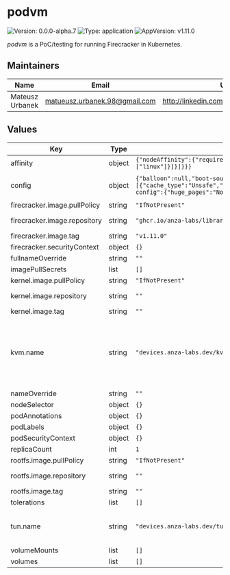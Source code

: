 # podvm

![Version: 0.0.0-alpha.7](https://img.shields.io/badge/Version-0.0.0--alpha.7-informational?style=flat) ![Type: application](https://img.shields.io/badge/Type-application-informational?style=flat) ![AppVersion: v1.11.0](https://img.shields.io/badge/AppVersion-v1.11.0-informational?style=flat)

_podvm_ is a PoC/testing for running Firecracker in Kubernetes.

## Maintainers

| Name | Email | Url |
| ---- | ------ | --- |
| Mateusz Urbanek | <matueusz.urbanek.98@gmail.com> | <http://linkedin.com/in/urbanekmateusz> |

## Values

| Key | Type | Default | Description |
|-----|------|---------|-------------|
| affinity | object | `{"nodeAffinity":{"requiredDuringSchedulingIgnoredDuringExecution":{"nodeSelectorTerms":[{"matchExpressions":[{"key":"kubernetes.io/arch","operator":"In","values":["amd64","arm64"]},{"key":"kubernetes.io/os","operator":"In","values":["linux"]}]}]}}}` | Affinity settings for the pods. |
| config | object | `{"balloon":null,"boot-source":{"boot_args":"console=ttyS0 reboot=k panic=1 pci=off","initrd_path":null,"kernel_image_path":"/mnt/kernel/vmlinux.bin"},"cpu-config":null,"drives":[{"cache_type":"Unsafe","drive_id":"rootfs","io_engine":"Sync","is_read_only":false,"is_root_device":true,"partuuid":null,"path_on_host":"/mnt/rootfs/bionic.rootfs.ext4","rate_limiter":null,"socket":null}],"entropy":null,"logger":null,"machine-config":{"huge_pages":"None","mem_size_mib":1024,"smt":false,"track_dirty_pages":false,"vcpu_count":2},"metrics":null,"mmds-config":null,"network-interfaces":[],"vsock":null}` | Firecracker configuration, in YAML format. It requires at least one drive, and first drive MUST BE a rootfs drive. |
| firecracker.image.pullPolicy | string | `"IfNotPresent"` | Image pull policy. |
| firecracker.image.repository | string | `"ghcr.io/anza-labs/library/firecracker"` | Registry and repository for the podvm image. |
| firecracker.image.tag | string | `"v1.11.0"` | Tag for the image. |
| firecracker.securityContext | object | `{}` |  |
| fullnameOverride | string | `""` | Override for the full name. |
| imagePullSecrets | list | `[]` | Secrets for pulling images. |
| kernel.image.pullPolicy | string | `"IfNotPresent"` | Image pull policy. |
| kernel.image.repository | string | `""` | Registry and repository for the kernel image. |
| kernel.image.tag | string | `""` | Tag for the image. |
| kvm.name | string | `"devices.anza-labs.dev/kvm"` | Name of the KVM device requested. Should be one of: `"devices.kubevirt.io/kvm"` when using https://github.com/kubevirt/kubernetes-device-plugins, `"devices.anza-labs.dev/kvm"` when using https://github.com/anza-labs/kubelet-device-plugins. |
| nameOverride | string | `""` | Override for the name. |
| nodeSelector | object | `{}` | Node selector for the pods. |
| podAnnotations | object | `{}` | Annotations to be added to the pods. |
| podLabels | object | `{}` | Labels to be added to the pods. |
| podSecurityContext | object | `{}` |  |
| replicaCount | int | `1` | Number of replicas for the deployment. |
| rootfs.image.pullPolicy | string | `"IfNotPresent"` | Image pull policy. |
| rootfs.image.repository | string | `""` | Registry and repository for the rootfs image. |
| rootfs.image.tag | string | `""` | Tag for the image. |
| tolerations | list | `[]` | Tolerations for the pods. |
| tun.name | string | `"devices.anza-labs.dev/tun"` | Name of the TUN device requested. `"devices.anza-labs.dev/tun"` when using https://github.com/anza-labs/kubelet-device-plugins. |
| volumeMounts | list | `[]` | Additional volumeMounts. |
| volumes | list | `[]` | Additional volumes. |

